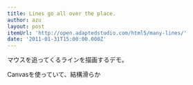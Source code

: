 ```yaml
---
title: Lines go all over the place.
author: azu
layout: post
itemUrl: 'http://open.adaptedstudio.com/html5/many-lines/'
date: '2011-01-31T15:00:00.000Z'
---
```

マウスを追ってくるラインを描画するデモ。

Canvasを使っていて、結構滑らか
